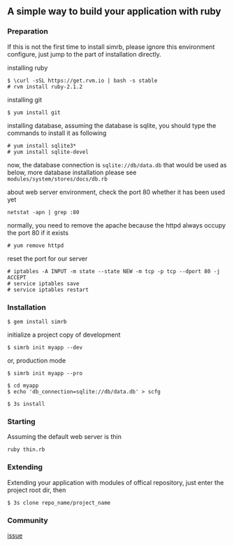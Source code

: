 ## A simple way to build your application with ruby


### Preparation

If this is not the first time to install simrb, please ignore this environment configure, just jump to the part of installation directly.

installing ruby

	$ \curl -sSL https://get.rvm.io | bash -s stable
	# rvm install ruby-2.1.2

installing git

	$ yum install git

installing database, assuming the database is sqlite, you should type the commands to install it as following

	# yum install sqlite3*
	# yum install sqlite-devel

now, the database connection is `sqlite://db/data.db` that would be used as below,
more database installation please see `modules/system/stores/docs/db.rb`

about web server environment, check the port 80 whether it has been used yet

	netstat -apn | grep :80

normally, you need to remove the apache because the httpd always occupy the port 80 if it exists

	# yum remove httpd

reset the port for our server

	# iptables -A INPUT -m state --state NEW -m tcp -p tcp --dport 80 -j ACCEPT
	# service iptables save
	# service iptables restart


### Installation

	$ gem install simrb

initialize a project copy of development

	$ simrb init myapp --dev

or, production mode

	$ simrb init myapp --pro

	$ cd myapp
	$ echo 'db_connection=sqlite://db/data.db' > scfg

	$ 3s install


### Starting

Assuming the default web server is thin

	ruby thin.rb


### Extending

Extending your application with modules of offical repository, just enter the project root dir, then

	$ 3s clone repo_name/project_name


### Community

[issue](https://github.com/simrb/simrb/issues)
